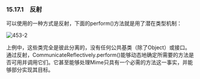 ### 15.17.1　反射

可以使用的一种方式是反射，下面的perform()方法就是用了潜在类型机制：

![453-2](../Images/image03314.jpeg)

上例中，这些类完全是彼此分离的，没有任何公共基类（除了Object）或接口。通过反射，CommunicateReflectively.perform()能够动态地确定所需要的方法是否可用并调用它们。它甚至能够处理Mime只具有一个必需的方法这一事实，并能够部分实现其目标。